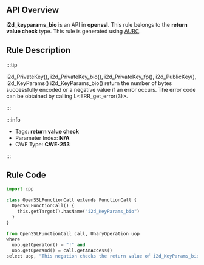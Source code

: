 ---
---


## API Overview
**i2d_keyparams_bio** is an API in **openssl**. This rule belongs to the **return value check** type. This rule is generated using [AURC](../../tools/AURC).
## Rule Description

:::tip

i2d_PrivateKey(), i2d_PrivateKey_bio(), i2d_PrivateKey_fp(), i2d_PublicKey(), i2d_KeyParams() i2d_KeyParams_bio() return the number of bytes successfully encoded or a negative value if an error occurs. The error code can be obtained by calling L\<ERR_get_error(3)\>.

:::

:::info

- Tags: **return value check**
- Parameter Index: **N/A**
- CWE Type: **CWE-253**

:::

## Rule Code
```python
import cpp

class OpenSSLFunctionCall extends FunctionCall {
  OpenSSLFunctionCall() {
    this.getTarget().hasName("i2d_KeyParams_bio")
  }
}

from OpenSSLFunctionCall call, UnaryOperation uop
where
  uop.getOperator() = "!" and
  uop.getOperand() = call.getAnAccess()
select uop, "This negation checks the return value of i2d_KeyParams_bio."
```